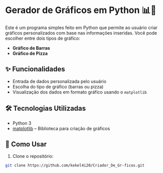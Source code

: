 # Gerador de Gráficos em Python 📊🥧

Este é um programa simples feito em Python que permite ao usuário criar gráficos personalizados com base nas informações inseridas. Você pode escolher entre dois tipos de gráfico:

- **Gráfico de Barras**
- **Gráfico de Pizza**

## ✨ Funcionalidades

- Entrada de dados personalizada pelo usuário
- Escolha do tipo de gráfico (barras ou pizza)
- Visualização dos dados em formato gráfico usando o `matplotlib`

## 🛠 Tecnologias Utilizadas

- Python 3
- [matplotlib](https://matplotlib.org/) – Biblioteca para criação de gráficos

## 🚀 Como Usar

1. Clone o repositório:

```bash
git clone https://github.com/kekel4i20/Criador_De_Gr-ficos.git
